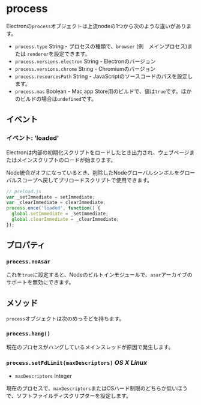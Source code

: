 # process

Electronの`process`オブジェクトは上流nodeの1つから次のような違いがあります。

* `process.type` String - プロセスの種類で、`browser` (例　メインプロセス)または `renderer`を設定できます。
* `process.versions.electron` String - Electronのバージョン
* `process.versions.chrome` String - Chromiumのバージョン
* `process.resourcesPath` String - JavaScriptのソースコードのパスを設定します。
* `process.mas` Boolean - Mac app Store用のビルドで、値は`true`です。ほかのビルドの場合は`undefined`です。

## イベント

### イベント: 'loaded'

Electronは内部の初期化スクリプトをロードしたとき出力され、ウェブページまたはメインスクリプトのロードが始まります。

Node統合がオフになっているとき、削除したNodeグローバルシンボルをグローバルスコープへ戻してプリロードスクリプトで使用できます。

```js
// preload.js
var _setImmediate = setImmediate;
var _clearImmediate = clearImmediate;
process.once('loaded', function() {
  global.setImmediate = _setImmediate;
  global.clearImmediate = _clearImmediate;
});
```

## プロパティ

### `process.noAsar`

これを`true`に設定すると、Nodeのビルトインモジュールで、`asar`アーカイブのサポートを無効にできます。

## メソッド

`process`オブジェクトは次のめっそどを持ちます。

### `process.hang()`

現在のプロセスがハングしているメインスレッドが原因で発生します。

### `process.setFdLimit(maxDescriptors)` _OS X_ _Linux_

* `maxDescriptors` Integer

現在のプロセスで、`maxDescriptors`またはOSハード制限のどちらか低いほうで、ソフトファイルディスクリプターを設定します。
